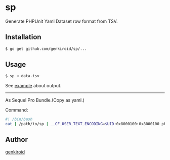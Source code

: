 # sp

Generate PHPUnit Yaml Dataset row format from TSV.

## Installation

```sh
$ go get github.com/genkiroid/sp/...
```

## Usage

```sh
$ sp < data.tsv
```

See [example](https://github.com/genkiroid/sp/blob/master/sp_test.go) about output.

---

As Sequel Pro Bundle.(Copy as yaml.)

Command:

```sh
#! /bin/bash
cat | /path/to/sp | __CF_USER_TEXT_ENCODING=$UID:0x8000100:0x8000100 pbcopy
```

## Author

[genkiroid](https://github.com/genkiroid)

